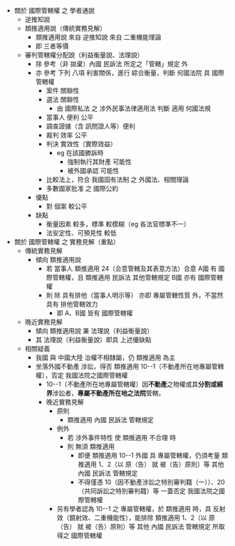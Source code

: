 - 關於 國際管轄權 之 學者通說
	- 逆推知說
	- 類推適用說（傳統實務見解）
		- 類推適用說 來自 逆推知說 來自 二重機能理論
		- 即 三者等價
	- 審判管轄權分配說（利益衡量說、法理說）
		- 除 參考（非 拋棄）內國 民訴法 所定之「管轄」規定 外
		- 亦 參考 下列 八項 利害關係，進行 綜合衡量，判斷 何國法院 具 國際管轄權
			- 案件 關聯性
			- 選法 關聯性
				- 由 國際私法 之 涉外民事法律適用法 判斷 適用 何國法規
			- 當事人 便利 公平
			- 調查證據（含 訊問證人等）便利
			- 裁判 效率 公平
			- 判決 實效性（實際效益）
				- eg 在該國勝訴時
					- 強制執行其財產 可能性
					- 被外國承認 可能性
			- 比較法上，符合 我國固有法制 之 外國法、相關理論
			- 多數國家批准 之 國際公約
		- 優點
			- 對 個案 較公平
		- 缺點 
			- 衡量因素 較多，標準 較模糊（eg 各法官標準不一）
			- 法安定性、可預見性 較低
- 關於 國際管轄權 之 實務見解（重點）
	- 傳統實務見解
		- 傾向 類推適用說
			- 若 當事人 類推適用 24（合意管轄及其表意方法）合意 A國 有 國際管轄權，且 類推適用 民訴法 其他管轄規定 B國 亦有 國際管轄權
			- 則 除 具有排他（當事人明示等） 亦即 專屬管轄性質 外，不當然 具有 排他管轄效力
				- 即 A、B國 皆有 國際管轄權
	- 晚近實務見解
		- 傾向 類推適用說 兼 法理說（利益衡量說）
		- 其 法理說（利益衡量說）即具 上述優缺點
	- 相關疑義
		- 我國 與 中國大陸 治權不相隸屬，仍 類推適用 為主
		- 坐落外國不動產 涉訟，得否 類推適用 10--1（不動產所在地專屬管轄權），否定 我國法院之國際管轄權
			- 10--1（不動產所在地專屬管轄權）因**不動產**之物權或其**分割或經界**涉訟者，**專屬不動產所在地之法院**管轄。
			- 晚近實務見解
				- 原則
					- 類推適用 內國 民訴法 管轄規定
				- 例外
					- 若 涉外事件特性 使 類推適用 不合理 時
					- 則 無須 類推適用
						- 即便 類推適用 10--1 外國 具 專屬管轄權，仍須考量 類推適用 1、2（以 原（告） 就 被（告）原則）等 其他 內國 民訴法 管轄規定
						- 不得僅憑 10（因不動產涉訟之特別審判籍（一））、20（共同訴訟之特別審判籍）等 一蓋否定 我國法院之國際管轄權
				- 另有學者認為 10--1 之 專屬管轄權，於 類推適用 時，具 反射效（鏡射效、二重機能性），能排除 類推適用 1、2（以 原（告） 就 被（告）原則）等 其他 內國 民訴法 管轄規定 所取得之 國際管轄權